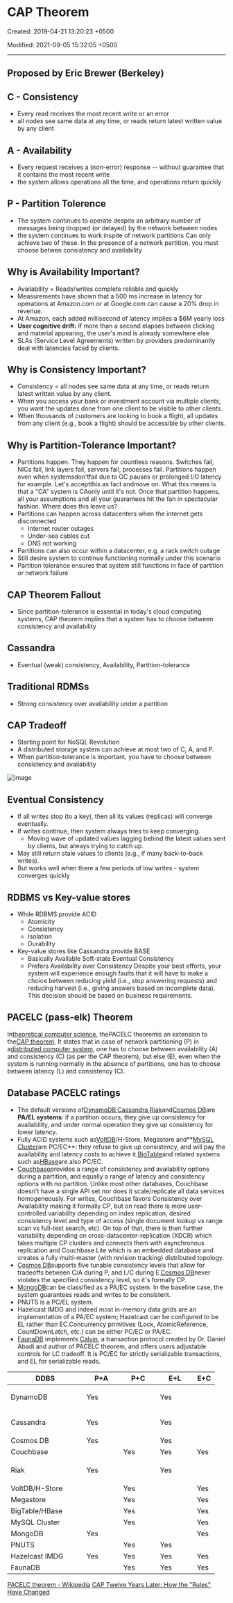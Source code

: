 # CAP Theorem

Created: 2019-04-21 13:20:23 +0500

Modified: 2021-09-05 15:32:05 +0500

---

## Proposed by Eric Brewer (Berkeley)

## C - Consistency
-   Every read receives the most recent write or an error
-   all nodes see same data at any time, or reads return latest written value by any client

## A - Availability
-   Every request receives a (non-error) response -- without guarantee that it contains the most recent write
-   the system allows operations all the time, and operations return quickly

## P - Partition Tolerence
-   The system continues to operate despite an arbitrary number of messages being dropped (or delayed) by the network between nodes
-   the system continues to work inspite of network partitions
Can only achieve two of these.
In the presence of a network partition, you must choose betwen consistency and availability
## Why is Availability Important?
-   Availability = Reads/writes complete reliable and quickly
-   Measurements have shown that a 500 ms increase in latency for operations at Amazon.com or at Google.com can cause a 20% drop in revenue.
-   At Amazon, each added millisecond of latency implies a $6M yearly loss
-   **User cognitive drift:** If more than a second elapses between clicking and material appearing, the user's mind is already somewhere else
-   SLAs (Service Level Agreements) written by providers predominantly deal with latencies faced by clients.
## Why is Consistency Important?
-   Consistency = all nodes see same data at any time, or reads return latest written value by any client.
-   When you access your bank or investment account via multiple clients, you want the updates done from one client to be visible to other clients.
-   When thousands of customers are looking to book a flight, all updates from any client (e.g., book a flight) should be accessible by other clients.
## Why is Partition-Tolerance Important?
-   Partitions happen. They happen for countless reasons. Switches fail, NICs fail, link layers fail, servers fail, processes fail. Partitions happen even when systemsdon'tfail due to GC pauses or prolonged I/O latency for example. Let's acceptthis as fact andmove on. What this means is that a "CA" system is CAonly until it's not. Once that partition happens, all your assumptions and all your guarantees hit the fan in spectacular fashion. Where does this leave us?
-   Partitions can happen across datacenters when the internet gets disconnected
    -   Internet router outages
    -   Under-sea cables cut
    -   DNS not working
-   Partitions can also occur within a datacenter, e.g. a rack switch outage
-   Still desire system to continue functioning normally under this scenario
-   Partition tolerance ensures that system still functions in face of partition or network failure
## CAP Theorem Fallout
-   Since partition-tolerance is essential in today's cloud computing systems, CAP theorem implies that a system has to choose between consistency and availability
## Cassandra
-   Eventual (weak) consistency, Availability, Partition-tolerance
## Traditional RDMSs
-   Strong consistency over availability under a partition
## CAP Tradeoff
-   Starting point for NoSQL Revolution
-   A distributed storage system can achieve at most two of C, A, and P.
-   When partition-tolerance is important, you have to choose between consistency and availability

![image](media/CAP-Theorem-image1.png)
## Eventual Consistency
-   If all writes stop (to a key), then all its values (replicas) will converge eventually.
-   If writes continue, then system always tries to keep converging.
    -   Moving wave of updated values lagging behind the latest values sent by clients, but always trying to catch up.
-   May still return stale values to clients (e.g., if many back-to-back writes).
-   But works well when there a few periods of low writes - system converges quickly
## RDBMS vs Key-value stores
-   While RDBMS provide ACID
    -   Atomicity
    -   Consistency
    -   Isolation
    -   Durability
-   Key-value stores like Cassandra provide BASE
    -   Basically Available Soft-state Eventual Consistency
    -   Prefers Availability over Consistency
Despite your best efforts, your system will experience enough faults that it will have to make a choice between reducing yield (i.e., stop answering requests) and reducing harvest (i.e., giving answers based on incomplete data). This decision should be based on business requirements.
## PACELC (pass-elk) Theorem

In[theoretical computer science](https://en.wikipedia.org/wiki/Theoretical_computer_science), thePACELC theoremis an extension to the[CAP theorem](https://en.wikipedia.org/wiki/CAP_theorem). It states that in case of network partitioning (P) in a[distributed computer system](https://en.wikipedia.org/wiki/Distributed_computing), one has to choose between availability (A) and consistency (C) (as per the CAP theorem), but else (E), even when the system is running normally in the absence of partitions, one has to choose between latency (L) and consistency (C).
## Database PACELC ratings
-   The default versions of[DynamoDB](https://en.wikipedia.org/wiki/Amazon_DynamoDB),[Cassandra](https://en.wikipedia.org/wiki/Apache_Cassandra),[Riak](https://en.wikipedia.org/wiki/Riak)and[Cosmos DB](https://en.wikipedia.org/wiki/Cosmos_DB)are **PA/EL systems**: if a partition occurs, they give up consistency for availability, and under normal operation they give up consistency for lower latency.
-   Fully ACID systems such as[VoltDB](https://en.wikipedia.org/wiki/VoltDB)/H-Store, Megastore and**[MySQL Cluster](https://en.wikipedia.org/wiki/MySQL_Cluster)are PC/EC**: they refuse to give up consistency, and will pay the availability and latency costs to achieve it.[BigTable](https://en.wikipedia.org/wiki/Bigtable)and related systems such as[HBase](https://en.wikipedia.org/wiki/Apache_HBase)are also PC/EC.
-   [Couchbase](https://docs.couchbase.com/server/6.0/learn/clusters-and-availability/clusters-and-availability.html)provides a range of consistency and availability options during a partition, and equally a range of latency and consistency options with no partition. Unlike most other databases, Couchbase doesn't have a single API set nor does it scale/replicate all data services homogeneously. For writes, Couchbase favors Consistency over Availability making it formally CP, but on read there is more user-controlled variability depending on index replication, desired consistency level and type of access (single document lookup vs range scan vs full-text search, etc). On top of that, there is then further variability depending on cross-datacenter-replication (XDCR) which takes multiple CP clusters and connects them with asynchronous replication and Couchbase Lite which is an embedded database and creates a fully multi-master (with revision tracking) distributed topology.
-   [Cosmos DB](https://en.wikipedia.org/wiki/Cosmos_DB)supports five tunable consistency levels that allow for tradeoffs between C/A during P, and L/C during E.[Cosmos DB](https://en.wikipedia.org/wiki/Cosmos_DB)never violates the specified consistency level, so it's formally CP.
-   [MongoDB](https://en.wikipedia.org/wiki/MongoDB)can be classified as a PA/EC system. In the baseline case, the system guarantees reads and writes to be consistent.
-   PNUTS is a PC/EL system.
-   Hazelcast IMDG and indeed most in-memory data grids are an implementation of a PA/EC system; Hazelcast can be configured to be EL rather than EC.Concurrency primitives (Lock, AtomicReference, CountDownLatch, etc.) can be either PC/EC or PA/EC.
-   [FaunaDB](https://news.ycombinator.com/item?id=18257128) implements [Calvin](http://cs.yale.edu/homes/thomson/publications/calvin-sigmod12.pdf), a transaction protocol created by Dr. Daniel Abadi and author of PACELC theorem, and offers users adjustable controls for LC tradeoff. It is PC/EC for strictly serializable transactions, and EL for serializable reads.

<table>
<colgroup>
<col style="width: 35%" />
<col style="width: 17%" />
<col style="width: 17%" />
<col style="width: 17%" />
<col style="width: 10%" />
</colgroup>
<thead>
<tr class="header">
<th>DDBS</th>
<th>P+A</th>
<th>P+C</th>
<th>E+L</th>
<th>E+C</th>
</tr>
</thead>
<tbody>
<tr class="odd">
<td>DynamoDB</td>
<td>Yes</td>
<td></td>
<td><p>Yes</p>
</td>
<td></td>
</tr>
<tr class="even">
<td>Cassandra</td>
<td>Yes</td>
<td></td>
<td><p>Yes</p>
</td>
<td></td>
</tr>
<tr class="odd">
<td>Cosmos DB</td>
<td>Yes</td>
<td></td>
<td>Yes</td>
<td></td>
</tr>
<tr class="even">
<td>Couchbase</td>
<td></td>
<td>Yes</td>
<td>Yes</td>
<td>Yes</td>
</tr>
<tr class="odd">
<td>Riak</td>
<td>Yes</td>
<td></td>
<td><p>Yes</p>
</td>
<td></td>
</tr>
<tr class="even">
<td>VoltDB/H-Store</td>
<td></td>
<td>Yes</td>
<td></td>
<td>Yes</td>
</tr>
<tr class="odd">
<td>Megastore</td>
<td></td>
<td>Yes</td>
<td></td>
<td>Yes</td>
</tr>
<tr class="even">
<td>BigTable/HBase</td>
<td></td>
<td>Yes</td>
<td></td>
<td>Yes</td>
</tr>
<tr class="odd">
<td>MySQL Cluster</td>
<td></td>
<td>Yes</td>
<td></td>
<td>Yes</td>
</tr>
<tr class="even">
<td>MongoDB</td>
<td>Yes</td>
<td></td>
<td></td>
<td>Yes</td>
</tr>
<tr class="odd">
<td>PNUTS</td>
<td></td>
<td>Yes</td>
<td>Yes</td>
<td></td>
</tr>
<tr class="even">
<td>Hazelcast IMDG</td>
<td>Yes</td>
<td>Yes</td>
<td>Yes</td>
<td>Yes</td>
</tr>
<tr class="odd">
<td>FaunaDB</td>
<td></td>
<td>Yes</td>
<td>Yes</td>
<td>Yes</td>
</tr>
</tbody>
</table>

[PACELC theorem - Wikipedia](https://en.wikipedia.org/wiki/PACELC_theorem)
[CAP Twelve Years Later: How the "Rules" Have Changed](https://www.infoq.com/articles/cap-twelve-years-later-how-the-rules-have-changed)
